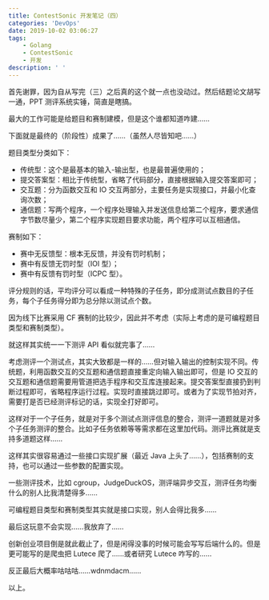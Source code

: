 ```yaml
---
title: ContestSonic 开发笔记（四）
categories: 'DevOps'
date: 2019-10-02 03:06:27
tags:
	- Golang
	- ContestSonic
	- 开发
description: ' '
---
```


首先谢罪，因为自从写完（三）之后真的这个就一点也没动过。然后结题论文胡写一通，PPT 测评系统实锤，简直是瞎搞。

最大的工作可能是给题目和赛制建模，但是这个谁都知道咋建……

下面就是最终的（阶段性）成果了……（虽然人尽皆知吧……）

题目类型分类如下：

- 传统型：这个是最基本的输入-输出型，也是最普遍使用的；
- 提交答案型：相比于传统型，省略了代码部分，直接根据输入提交答案即可；
- 交互题：分为函数交互和 IO 交互两部分，主要任务是实现接口，并最小化查询次数；
- 通信题：写两个程序，一个程序处理输入并发送信息给第二个程序，要求通信字节数尽量少，第二个程序实现题目要求功能，两个程序可以互相通信。

赛制如下：

- 赛中无反馈型：根本无反馈，并没有罚时机制；
- 赛中有反馈无罚时型（IOI 型）；
- 赛中有反馈有罚时型（ICPC 型）。

评分规则的话，平均评分可以看成一种特殊的子任务，即分成测试点数目的子任务，每个子任务得分即为总分除以测试点个数。

因为线下比赛采用 CF 赛制的比较少，因此并不考虑（实际上考虑的是可编程题目类型和赛制类型）。

就这样其实统一一下测评 API 看似就完事了……

考虑测评一个测试点，其实大致都是一样的……但对输入输出的控制实现不同。传统题，利用函数交互的交互题和通信题直接重定向输入输出即可，但是 IO 交互的交互题和通信题需要用管道把选手程序和交互库连接起来。提交答案型直接扔到判断过程即可，省略程序运行过程。实现时直接跳过即可。或者为了实现节拍对齐，需要打是否已经测评标记的话，实现全打好即可。

这样对于一个子任务，就是对于多个测试点测评信息的整合，测评一道题就是对多个子任务测评的整合。比如子任务依赖等等需求都在这里加代码。测评比赛就是支持多道题这样……

这样其实很容易通过一些接口实现扩展（最近 Java 上头了……），包括赛制的支持，也可以通过一些参数的配置实现。

一些测评技术，比如 cgroup，JudgeDuckOS，测评端异步交互，测评任务均衡什么的别人比我清楚得多……

可编程题目类型和赛制类型其实就是接口实现，别人会得比我多……

最后这玩意不会实现……我放弃了……

创新创业项目倒是就此截止了，但是闲得没事的时候可能会写写后端什么的。但是更可能写的是爬虫把 Lutece 爬了……或者研究 Lutece 咋写的……

反正最后大概率咕咕咕……wdnmdacm……

以上。
